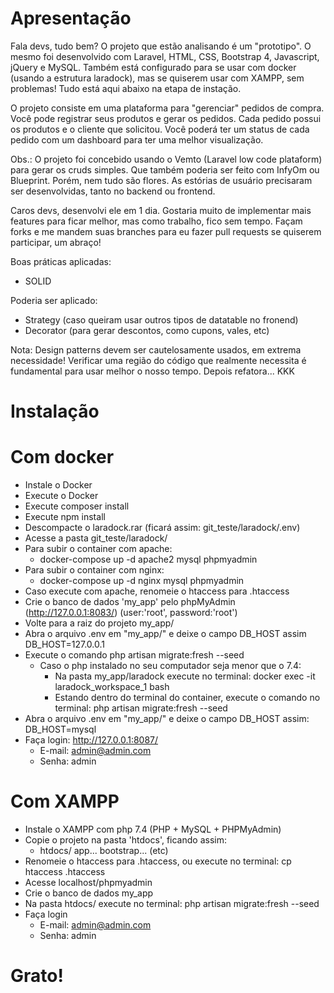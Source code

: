 # Apresentação

Fala devs, tudo bem? O projeto que estão analisando é um "prototipo". O mesmo foi desenvolvido com Laravel, HTML, CSS, Bootstrap 4, Javascript, jQuery e MySQL.
Também está configurado para se usar com docker (usando a estrutura laradock), mas se quiserem usar com XAMPP, sem problemas! Tudo está aqui abaixo na etapa de instação.

O projeto consiste em uma plataforma para "gerenciar" pedidos de compra. Você pode registrar seus produtos e gerar os pedidos. Cada pedido possui os produtos e o cliente que solicitou. 
Você poderá ter um status de cada pedido com um dashboard para ter uma melhor visualização.

Obs.: O projeto foi concebido usando o Vemto (Laravel low code plataform) para gerar os cruds simples.
Que também poderia ser feito com InfyOm ou Blueprint.
Porém, nem tudo são flores. As estórias de usuário precisaram ser desenvolvidas, tanto no backend ou frontend.

Caros devs, desenvolvi ele em 1 dia. Gostaria muito de implementar mais features para ficar melhor, mas como trabalho, fico sem tempo. Façam forks e me mandem suas branches para eu fazer pull requests se quiserem participar, um abraço!

Boas práticas aplicadas:
- SOLID

Poderia ser aplicado:
- Strategy (caso queiram usar outros tipos de datatable no fronend)
- Decorator (para gerar descontos, como cupons, vales, etc)

Nota: Design patterns devem ser cautelosamente usados, em extrema necessidade! Verificar uma região do código que realmente necessita é fundamental para usar melhor o nosso tempo. 
Depois refatora... KKK

# Instalação

# Com docker
  * Instale o Docker
  * Execute o Docker
  * Execute composer install
  * Execute npm install
  * Descompacte o laradock.rar (ficará assim: git_teste/laradock/.env)
  * Acesse a pasta git_teste/laradock/
  * Para subir o container com apache:
      * docker-compose up -d apache2 mysql phpmyadmin
  * Para subir o container com nginx: 
      * docker-compose up -d nginx mysql phpmyadmin  
  * Caso execute com apache, renomeie o htaccess para .htaccess 
  * Crie o banco de dados 'my_app' pelo phpMyAdmin (http://127.0.0.1:8083/) (user:'root', password:'root')
  * Volte para a raiz do projeto my_app/
  * Abra o arquivo .env em "my_app/" e deixe o campo DB_HOST assim DB_HOST=127.0.0.1
  * Execute o comando php artisan migrate:fresh --seed 
    * Caso o php instalado no seu computador seja menor que o 7.4: 
      * Na pasta my_app/laradock execute no terminal: docker exec -it laradock_workspace_1 bash
      * Estando dentro do terminal do container, execute o comando no terminal: php artisan migrate:fresh --seed
  * Abra o arquivo .env em "my_app/" e deixe o campo DB_HOST assim: DB_HOST=mysql
  * Faça login: http://127.0.0.1:8087/
    * E-mail: admin@admin.com
    * Senha: admin

# Com XAMPP
  
  * Instale o XAMPP com php 7.4 (PHP + MySQL + PHPMyAdmin)
  * Copie o projeto na pasta 'htdocs', ficando assim:
    * htdocs/ 
        app...
        bootstrap... (etc)
  * Renomeie o htaccess para .htaccess, ou execute no terminal:
      cp htaccess .htaccess
  * Acesse localhost/phpmyadmin
  * Crie o banco de dados my_app
  * Na pasta htdocs/ execute no terminal: php artisan migrate:fresh --seed
  * Faça login
    * E-mail: admin@admin.com
    * Senha: admin

# Grato!




